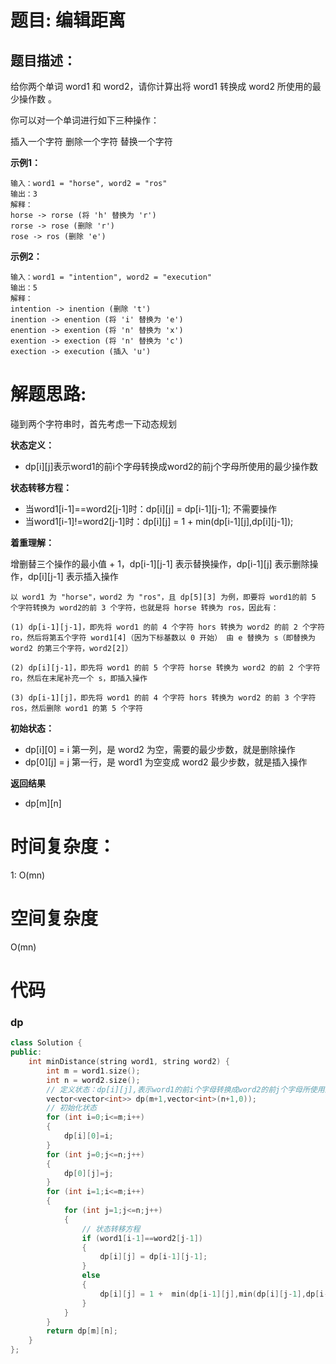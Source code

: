 # 题目: 编辑距离

## 题目描述：
给你两个单词 word1 和 word2，请你计算出将 word1 转换成 word2 所使用的最少操作数 。

你可以对一个单词进行如下三种操作：

插入一个字符
删除一个字符
替换一个字符

**示例1：**
 ```
输入：word1 = "horse", word2 = "ros"
输出：3
解释：
horse -> rorse (将 'h' 替换为 'r')
rorse -> rose (删除 'r')
rose -> ros (删除 'e')
 ```

**示例2：**
 ```
输入：word1 = "intention", word2 = "execution"
输出：5
解释：
intention -> inention (删除 't')
inention -> enention (将 'i' 替换为 'e')
enention -> exention (将 'n' 替换为 'x')
exention -> exection (将 'n' 替换为 'c')
exection -> execution (插入 'u')
 ```

# 解题思路:
  碰到两个字符串时，首先考虑一下动态规划
  
**状态定义：** 
  - dp[i][j]表示word1的前i个字母转换成word2的前j个字母所使用的最少操作数
  
**状态转移方程：** 
  - 当word1[i-1]==word2[j-1]时：dp[i][j] = dp[i-1][j-1]; 不需要操作
  - 当word1[i-1]!=word2[j-1]时：dp[i][j] = 1 + min(dp[i-1][j],dp[i][j-1]); 
  
  **着重理解：** 
  
  增删替三个操作的最小值 + 1，dp[i-1][j-1] 表示替换操作，dp[i-1][j] 表示删除操作，dp[i][j-1] 表示插入操作
  ```
  以 word1 为 "horse"，word2 为 "ros"，且 dp[5][3] 为例，即要将 word1的前 5 个字符转换为 word2的前 3 个字符，也就是将 horse 转换为 ros，因此有：

  (1) dp[i-1][j-1]，即先将 word1 的前 4 个字符 hors 转换为 word2 的前 2 个字符 ro，然后将第五个字符 word1[4]（因为下标基数以 0 开始） 由 e 替换为 s（即替换为 word2 的第三个字符，word2[2]）

  (2) dp[i][j-1]，即先将 word1 的前 5 个字符 horse 转换为 word2 的前 2 个字符 ro，然后在末尾补充一个 s，即插入操作

  (3) dp[i-1][j]，即先将 word1 的前 4 个字符 hors 转换为 word2 的前 3 个字符 ros，然后删除 word1 的第 5 个字符
  ```
**初始状态：**
  - dp[i][0] = i 第一列，是 word2 为空，需要的最少步数，就是删除操作
  - dp[0][j] = j 第一行，是 word1 为空变成 word2 最少步数，就是插入操作
  
**返回结果**
  - dp[m][n]
# 时间复杂度：
1: O(mn)
# 空间复杂度
 O(mn)
# 代码
###  dp
```c++
class Solution {
public:
    int minDistance(string word1, string word2) {
        int m = word1.size();
        int n = word2.size();
        // 定义状态：dp[i][j],表示word1的前i个字母转换成word2的前j个字母所使用的最少操作数
        vector<vector<int>> dp(m+1,vector<int>(n+1,0));
        // 初始化状态
        for (int i=0;i<=m;i++)
        {
            dp[i][0]=i;
        }
        for (int j=0;j<=n;j++)
        {
            dp[0][j]=j;
        }
        for (int i=1;i<=m;i++)
        {
            for (int j=1;j<=n;j++)
            {
                // 状态转移方程
                if (word1[i-1]==word2[j-1])
                {
                    dp[i][j] = dp[i-1][j-1];
                }
                else
                {
                    dp[i][j] = 1 +  min(dp[i-1][j],min(dp[i][j-1],dp[i-1][j-1]));
                }
            }
        }
        return dp[m][n];
    }
};
```

